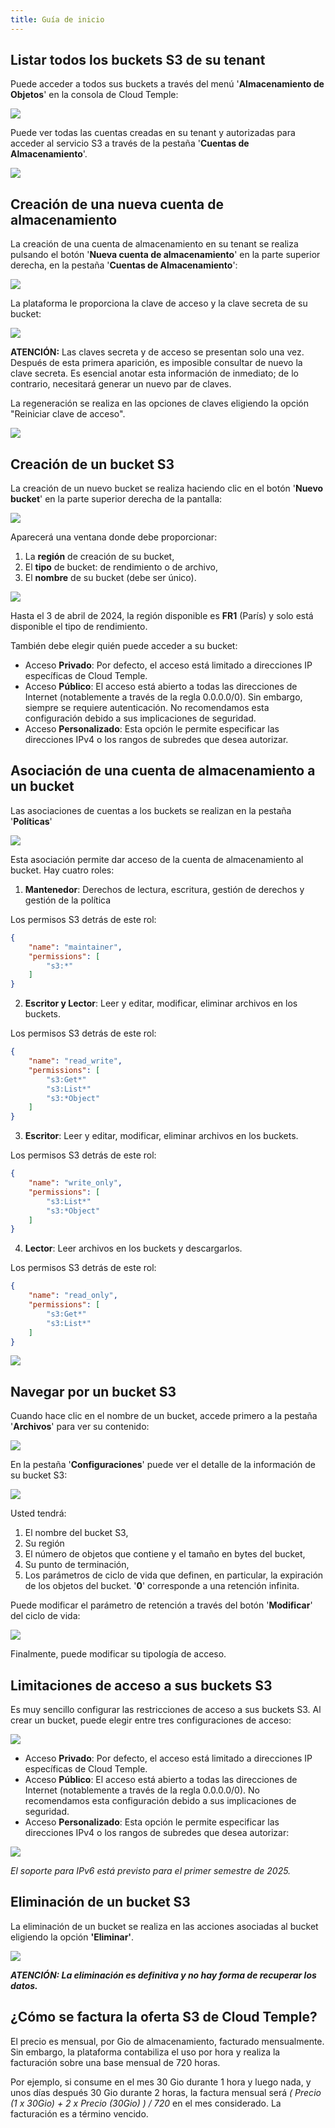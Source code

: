 ```yaml
---
title: Guía de inicio
---
```


## Listar todos los buckets S3 de su tenant

Puede acceder a todos sus buckets a través del menú '__Almacenamiento de Objetos__' en la consola de Cloud Temple:

![](images/S3_list_bucket.png)

Puede ver todas las cuentas creadas en su tenant y autorizadas para acceder al servicio S3 a través de la pestaña '__Cuentas de Almacenamiento__'.

![](images/S3_accounts.png)

## Creación de una nueva cuenta de almacenamiento

La creación de una cuenta de almacenamiento en su tenant se realiza pulsando el botón '__Nueva cuenta de almacenamiento__' en la parte superior derecha, en la pestaña '__Cuentas de Almacenamiento__':

![](images/S3_create_account.png)

La plataforma le proporciona la clave de acceso y la clave secreta de su bucket:

![](images/S3_storage_keys.png)

__ATENCIÓN:__ Las claves secreta y de acceso se presentan solo una vez. Después de esta primera aparición, es imposible consultar de nuevo la clave secreta. Es esencial anotar esta información de inmediato; de lo contrario, necesitará generar un nuevo par de claves.

La regeneración se realiza en las opciones de claves eligiendo la opción "Reiniciar clave de acceso".

![](images/S3_keyregen.png)


## Creación de un bucket S3

La creación de un nuevo bucket se realiza haciendo clic en el botón '__Nuevo bucket__' en la parte superior derecha de la pantalla:

![](images/S3_create.png)

Aparecerá una ventana donde debe proporcionar:

1. La **región** de creación de su bucket,
2. El **tipo** de bucket: de rendimiento o de archivo,
3. El **nombre** de su bucket (debe ser único).

![](images/S3_create_popup_001.png)

Hasta el 3 de abril de 2024, la región disponible es **FR1** (París) y solo está disponible el tipo de rendimiento.

También debe elegir quién puede acceder a su bucket:

- Acceso **Privado**: Por defecto, el acceso está limitado a direcciones IP específicas de Cloud Temple.
- Acceso **Público**: El acceso está abierto a todas las direcciones de Internet (notablemente a través de la regla 0.0.0.0/0). Sin embargo, siempre se requiere autenticación. No recomendamos esta configuración debido a sus implicaciones de seguridad.
- Acceso **Personalizado**: Esta opción le permite especificar las direcciones IPv4 o los rangos de subredes que desea autorizar.

## Asociación de una cuenta de almacenamiento a un bucket

Las asociaciones de cuentas a los buckets se realizan en la pestaña '__Políticas__'

![](images/S3_account_assign.png)

Esta asociación permite dar acceso de la cuenta de almacenamiento al bucket. Hay cuatro roles:

1. **Mantenedor**: Derechos de lectura, escritura, gestión de derechos y gestión de la política

Los permisos S3 detrás de este rol:
```json
{
    "name": "maintainer",
    "permissions": [
        "s3:*"
    ]
}
```

2. **Escritor y Lector**: Leer y editar, modificar, eliminar archivos en los buckets.

Los permisos S3 detrás de este rol:
```json
{
    "name": "read_write",
    "permissions": [
        "s3:Get*"
        "s3:List*"
        "s3:*Object"
    ]
}
```

3. **Escritor**: Leer y editar, modificar, eliminar archivos en los buckets.

Los permisos S3 detrás de este rol:
```json
{
    "name": "write_only",
    "permissions": [
        "s3:List*"
        "s3:*Object"
    ]
}
```

4. **Lector**: Leer archivos en los buckets y descargarlos.

Los permisos S3 detrás de este rol:
```json
{
    "name": "read_only",
    "permissions": [
        "s3:Get*"
        "s3:List*"
    ]
}
```

![](images/S3_account_access.png)

## Navegar por un bucket S3

Cuando hace clic en el nombre de un bucket, accede primero a la pestaña '__Archivos__' para ver su contenido:

![](images/S3_files.png)

En la pestaña '__Configuraciones__' puede ver el detalle de la información de su bucket S3:

![](images/S3_params.png)

Usted tendrá:

1. El nombre del bucket S3,
2. Su región
3. El número de objetos que contiene y el tamaño en bytes del bucket,
4. Su punto de terminación,
5. Los parámetros de ciclo de vida que definen, en particular, la expiración de los objetos del bucket. '__0__' corresponde a una retención infinita.

Puede modificar el parámetro de retención a través del botón '__Modificar__' del ciclo de vida:

![](images/S3_lifecycle.png)

Finalmente, puede modificar su tipología de acceso.

## Limitaciones de acceso a sus buckets S3

Es muy sencillo configurar las restricciones de acceso a sus buckets S3. Al crear un bucket, puede elegir entre tres configuraciones de acceso:

![](images/S3_create_popup_001.png)

- Acceso **Privado**: Por defecto, el acceso está limitado a direcciones IP específicas de Cloud Temple.
- Acceso **Público**: El acceso está abierto a todas las direcciones de Internet (notablemente a través de la regla 0.0.0.0/0). No recomendamos esta configuración debido a sus implicaciones de seguridad.
- Acceso **Personalizado**: Esta opción le permite especificar las direcciones IPv4 o los rangos de subredes que desea autorizar:

![](images/S3_create_popup_002.png)

*El soporte para IPv6 está previsto para el primer semestre de 2025.*

## Eliminación de un bucket S3

La eliminación de un bucket se realiza en las acciones asociadas al bucket eligiendo la opción __'Eliminar'__.

![](images/S3_delete.png)

_**ATENCIÓN: La eliminación es definitiva y no hay forma de recuperar los datos.**_


## ¿Cómo se factura la oferta S3 de Cloud Temple?

El precio es mensual, por Gio de almacenamiento, facturado mensualmente. Sin embargo, la plataforma contabiliza el uso por hora y realiza la facturación sobre una base mensual de 720 horas.

Por ejemplo, si consume en el mes 30 Gio durante 1 hora y luego nada, y unos días después 30 Gio durante 2 horas, la factura mensual será *( Precio (1 x 30Gio) + 2 x Precio (30Gio) ) / 720* en el mes considerado. La facturación es a término vencido.
